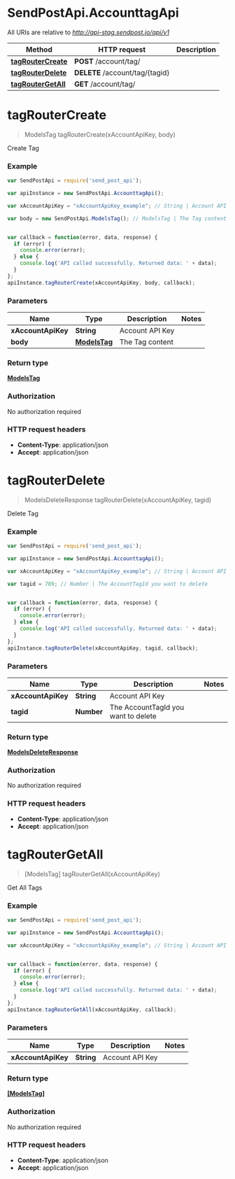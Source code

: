 # SendPostApi.AccounttagApi

All URIs are relative to *http://api-stag.sendpost.io/api/v1*

Method | HTTP request | Description
------------- | ------------- | -------------
[**tagRouterCreate**](AccounttagApi.md#tagRouterCreate) | **POST** /account/tag/ | 
[**tagRouterDelete**](AccounttagApi.md#tagRouterDelete) | **DELETE** /account/tag/{tagid} | 
[**tagRouterGetAll**](AccounttagApi.md#tagRouterGetAll) | **GET** /account/tag/ | 


<a name="tagRouterCreate"></a>
# **tagRouterCreate**
> ModelsTag tagRouterCreate(xAccountApiKey, body)



Create Tag

### Example
```javascript
var SendPostApi = require('send_post_api');

var apiInstance = new SendPostApi.AccounttagApi();

var xAccountApiKey = "xAccountApiKey_example"; // String | Account API Key

var body = new SendPostApi.ModelsTag(); // ModelsTag | The Tag content


var callback = function(error, data, response) {
  if (error) {
    console.error(error);
  } else {
    console.log('API called successfully. Returned data: ' + data);
  }
};
apiInstance.tagRouterCreate(xAccountApiKey, body, callback);
```

### Parameters

Name | Type | Description  | Notes
------------- | ------------- | ------------- | -------------
 **xAccountApiKey** | **String**| Account API Key | 
 **body** | [**ModelsTag**](ModelsTag.md)| The Tag content | 

### Return type

[**ModelsTag**](ModelsTag.md)

### Authorization

No authorization required

### HTTP request headers

 - **Content-Type**: application/json
 - **Accept**: application/json

<a name="tagRouterDelete"></a>
# **tagRouterDelete**
> ModelsDeleteResponse tagRouterDelete(xAccountApiKey, tagid)



Delete Tag

### Example
```javascript
var SendPostApi = require('send_post_api');

var apiInstance = new SendPostApi.AccounttagApi();

var xAccountApiKey = "xAccountApiKey_example"; // String | Account API Key

var tagid = 789; // Number | The AccountTagId you want to delete


var callback = function(error, data, response) {
  if (error) {
    console.error(error);
  } else {
    console.log('API called successfully. Returned data: ' + data);
  }
};
apiInstance.tagRouterDelete(xAccountApiKey, tagid, callback);
```

### Parameters

Name | Type | Description  | Notes
------------- | ------------- | ------------- | -------------
 **xAccountApiKey** | **String**| Account API Key | 
 **tagid** | **Number**| The AccountTagId you want to delete | 

### Return type

[**ModelsDeleteResponse**](ModelsDeleteResponse.md)

### Authorization

No authorization required

### HTTP request headers

 - **Content-Type**: application/json
 - **Accept**: application/json

<a name="tagRouterGetAll"></a>
# **tagRouterGetAll**
> [ModelsTag] tagRouterGetAll(xAccountApiKey)



Get All Tags

### Example
```javascript
var SendPostApi = require('send_post_api');

var apiInstance = new SendPostApi.AccounttagApi();

var xAccountApiKey = "xAccountApiKey_example"; // String | Account API Key


var callback = function(error, data, response) {
  if (error) {
    console.error(error);
  } else {
    console.log('API called successfully. Returned data: ' + data);
  }
};
apiInstance.tagRouterGetAll(xAccountApiKey, callback);
```

### Parameters

Name | Type | Description  | Notes
------------- | ------------- | ------------- | -------------
 **xAccountApiKey** | **String**| Account API Key | 

### Return type

[**[ModelsTag]**](ModelsTag.md)

### Authorization

No authorization required

### HTTP request headers

 - **Content-Type**: application/json
 - **Accept**: application/json

